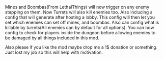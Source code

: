 Mines and Boombas(From LethalThings) will now trigger on any enemy stepping on them. Now Turrets will also kill enemies too. Also including a config that will generate after hosting a lobby. This config will then let you set which enemies can set off mines, and boombas. Also can config what is killable by turrets(All enemies can by default for all options). You can now config to check for players inside the dungeon before allowing enemies to be damaged by all things included in this mod.

Also please if you like the mod maybe drop me a 1$ donation or something. Just lost my job so this will help with motivation.